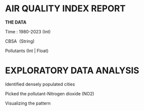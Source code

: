 # AIR QUALITY INDEX REPORT

**THE DATA**

Time : 1980-2023 (Int)

CBSA  (String)

Pollutants (Int | Float)

# EXPLORATORY DATA ANALYSIS

Identified densely populated cities

Picked the pollutant-Nitrogen dioxide (NO2)

Visualizing the pattern



